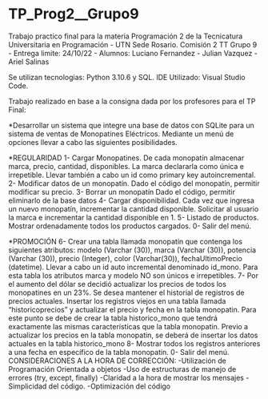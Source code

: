 # TP_Prog2__Grupo9
Trabajo practico final para la materia Programación 2 de la Tecnicatura Universitaria en Programación - UTN Sede Rosario. Comisión 2 TT Grupo 9 - Entrega limite: 24/10/22  - Alumnos: Luciano Fernandez - Julian Vazquez - Ariel Salinas

Se utilizan tecnologias: Python 3.10.6 y SQL. IDE Utilizado: Visual Studio Code.

Trabajo realizado en base a la consigna dada por los profesores para el TP Final:

*Desarrollar un sistema que integre una base de datos con SQLite para un sistema de ventas de 
Monopatines Eléctricos. Mediante un menú de opciones llevar a cabo las siguientes 
posibilidades.

*REGULARIDAD
1- Cargar Monopatines.
De cada monopatín almacenar marca, precio, cantidad, disponibles. La marca declararla como 
única e irrepetible. Llevar también a cabo un id como primary key autoincremental.
2- Modificar datos de un monopatín. Dado el código del monopatín, permitir modificar su 
precio.
3- Borrar un monopatín
Dado el código, permitir eliminarlo de la base datos
4- Cargar disponibilidad.
Cada vez que ingresa un nuevo monopatín, incrementar la cantidad disponible. Solicitar al 
usuario la marca e incrementar la cantidad disponible en 1.
5- Listado de productos.
Mostrar ordenadamente todos los productos cargados.
0- Salir del menú.

*PROMOCIÓN
6- Crear una tabla llamada monopatín que contenga los siguientes atributos:
modelo (Varchar (30)), marca (Varchar (30)), potencia (Varchar (30)), precio (Integer), color 
(Varchar(30)), fechaUltimoPrecio (datetime). Llevar a cabo un id auto incremental denominado 
id_mono.
Para esta tabla los atributos marca y modelo NO son únicos e irrepetibles.
7- Por el aumento del dólar se decidió actualizar los precios de todos los monopatines en un 
23%. Se desea mantener el historial de registros de precios actuales. Insertar los registros 
viejos en una tabla llamada “historicoprecios” y actualizar el precio y fecha en la tabla 
monopatin. Para este punto se debe de crear la tabla historico_mono que tendrá exactamente 
las mismas características que la tabla monopatin. Previo a actualizar los precios en la tabla 
monopatin, se deberá de insertar los datos actuales en la tabla historico_mono
8- Mostrar todos los registros anteriores a una fecha en específico de la tabla monopatin.
0- Salir del menú.
CONSIDERACIONES A LA HORA DE CORRECCIÓN:
-Utilización de Programación Orientada a objetos
-Uso de estructuras de manejo de errores (try, except, finally)
-Claridad a la hora de mostrar los mensajes
-Simplicidad del código.
-Optimización del código

